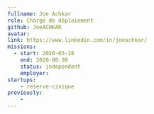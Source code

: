 ```yaml
---
fullname: Joe Achkar
role: Chargé de déploiement
github: JoeACHKAR
avatar:
link: https://www.linkedin.com/in/joeachkar/
missions:
  - start: 2020-05-18
    end: 2020-08-30
    status: independent
    employer:
startups:
    - reserve-civique
previously:
    - 
---
```

